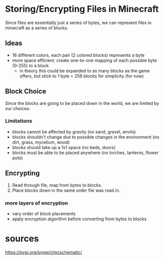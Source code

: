 # Storing/Encrypting Files in Minecraft

Since files are essentially just a series of bytes, we can represent files in minecraft as a series of blocks.  

## Ideas
- 16 different colors, each pair (2 colored blocks) represents a byte 
- more space efficient: create one-to-one mapping of each possible byte (0-255) to a block 
   - in theory this could be expanded to as many blocks as the game offers, but stick to 1 byte = 256 blocks for simplicity (for now)

## Block Choice


Since the blocks are going to be placed down in the world, we are limited by our choices: 

### Limitations
- blocks cannot be affected by gravity (no sand, gravel, anvils)
- blocks shouldn't change due to possible changes in the environment (no dirt, grass, mycelium, wood)
- blocks should take up a 1x1 space (no beds, doors)     
- blocks must be able to be placed anywhere (no torches, lanterns, flower pots)


## Encrypting 
1. Read through file, map from bytes to blocks. 
2. Place blocks down in the same order file was read in.

### more layers of encryption
- vary order of block placements
- apply encryption algorithm before converting from bytes to blocks



# sources 
https://pypi.org/project/mcschematic/